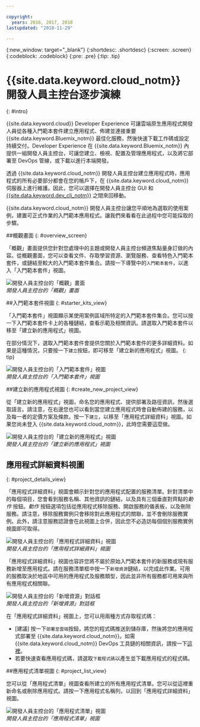 ```yaml
---

copyright:
  years: 2016, 2017, 2018
lastupdated: "2018-11-29"

---
```

{:new_window: target="_blank"}
{:shortdesc: .shortdesc}
{:screen: .screen}
{:codeblock: .codeblock}
{:pre: .pre}
{:tip: .tip}

# {{site.data.keyword.cloud_notm}} 開發人員主控台逐步演練
{: #intro}

<!--I can't see how a customer needs to be walked through the experience without performing a specific task.-->


{{site.data.keyword.cloud}} Developer Experience 可讓雲端原生應用程式開發人員從各種入門範本套件建立應用程式、佈建並連接重要 {{site.data.keyword.Bluemix_notm}} 最佳化服務，然後快速下載工作碼或設定持續交付。Developer Experience 在 {{site.data.keyword.Bluemix_notm}} 內提供一組開發人員主控台，可讓您建立、檢視、配置及管理應用程式，以及將它部署至 DevOps 管線，或下載以進行本端開發。

透過 {{site.data.keyword.cloud_notm}} 開發人員主控台建立應用程式時，應用程式的所有必要部分都會在您的帳戶下，在 {{site.data.keyword.cloud_notm}} 伺服器上進行維護。因此，您可以選擇在開發人員主控台 GUI 和 [{{site.data.keyword.dev_cli_notm}}](/docs/cli/idt/index.html) 之間來回移動。

{{site.data.keyword.cloud_notm}} 開發人員主控台讓您平順地為選取的使用案例，建置可正式作業的入門範本應用程式。讓我們來看看在此過程中您可能採取的步驟。

<!-- Ready to jump in?  Visit the [{{site.data.keyword.cloud_notm}} Web App developer console](https://{DomainName}/developer/appservice) to get started.
{: tip} -->

##概觀畫面
{: #overview_screen}

「概觀」畫面提供您針對您處理中的主題或開發人員主控台頻道焦點量身訂做的內容。從概觀畫面，您可以查看文件、存取學習資源、瀏覽服務、查看特色入門範本套件，或鏈結至較大的入門範本套件集合。請按一下導覽中的`入門範本套件`，以進入「入門範本套件」視圖。

![開發人員主控台的「概觀」畫面](images/overview_screen.png "「概觀」畫面") <br> *開發人員主控台的「概觀」畫面*

##入門範本套件視圖
{: #starter_kits_view}

「入門範本套件」視圖顯示某使用案例區域所特定的入門範本套件集合。您可以按一下入門範本套件卡上的各種鏈結，查看示範及相關資訊。請選取入門範本套件以移至「建立新的應用程式」視圖。

在部分情況下，選取入門範本套件會提供您關於入門範本套件的更多詳細資料。如果是這種情況，只要按一下`建立`按鈕，即可移至「建立新的應用程式」視圖。
{: tip}

![開發人員主控台的「入門範本套件」視圖](images/starter_kits_view.png "「入門範本套件」視圖") <br> *開發人員主控台的「入門範本套件」視圖*

##建立新的應用程式視圖
{: #create_new_project_view}

從「建立新的應用程式」視圖，命名您的應用程式、提供部署及路徑資訊，然後選取語言。請注意，在右邊您也可以看到當您建立應用程式時會自動佈建的服務，以及每一者的定價方案及條款。按一下`建立`，以移至「應用程式詳細資料」視圖。如果您尚未登入 {{site.data.keyword.cloud_notm}}，此時您需要這麼做。

![開發人員主控台的「建立新的應用程式」視圖](images/create_new_project_view.png "「建立新的應用程式」視圖") <br> *開發人員主控台的「建立新的應用程式」視圖*

## 應用程式詳細資料視圖
{: #project_details_view}

「應用程式詳細資料」視圖會顯示針對您的應用程式配置的服務清單。針對清單中的每個項目，您會看到服務名稱、其他資訊的鏈結，以及具有三個垂直對齊點的*動作* 按鈕。*動作* 按鈕選項包括從應用程式移除服務、開啟服務的儀表板，以及刪除服務。請注意，移除服務實例只會移除對此應用程式的關聯，並不會刪除服務實例。此外，請注意服務認證會在此視圖上合併，因此您不必造訪每個個別服務實例視圖即可取得。

![開發人員主控台的「應用程式詳細資料」視圖](images/project_details_view.png "「應用程式詳細資料」視圖") <br> *開發人員主控台的「應用程式詳細資料」視圖*

「應用程式詳細資料」視圖也容許您將不屬於原始入門範本套件的新服務或現有服務新增至應用程式。請在服務清單框中按一下`新增資源`鏈結，以完成此作業。可用的服務取決於地區中可用的應用程式及服務類型，因此並非所有服務都可用來與所有應用程式相關聯。

![開發人員主控台的「新增資源」對話框](images/add_resource_dialog.png "「新增資源」對話框") <br> *開發人員主控台的「新增資源」對話框*

在「應用程式詳細資料」視圖上，您可以用兩種方式存取程式碼：

*  [建議] 按一下`部署至雲端`按鈕，將您的程式碼推送到儲存庫，然後將您的應用程式部署至 {{site.data.keyword.cloud_notm}}。如需 {{site.data.keyword.cloud_notm}} DevOps 工具鏈的相關資訊，請按一下[這裡](/docs/services/ContinuousDelivery/toolchains_about.html#toolchains_about)。
*  若要快速查看應用程式碼，請選取`下載程式碼`以產生並下載應用程式的程式碼。

##應用程式清單視圖
{: #project_list_view}

您可以從「應用程式清單」視圖查看所建立的所有應用程式清單。您可以從這裡重新命名或刪除應用程式。請按一下應用程式名稱列，以回到「應用程式詳細資料」視圖。

![開發人員主控台的「應用程式清單」視圖](images/project_list_view.png "「應用程式清單」視圖") <br> *開發人員主控台的「應用程式清單」視圖*
